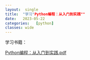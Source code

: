 ```yaml
---
layout:  single
title:  "学习"Python编程：从入门到实践""
date:   2023-05-22 
categories:   [python]
classes: wide
---
```




学习书籍：

[Python编程：从入门到实践.pdf](files/Python编程：从入门到实践.pdf)

